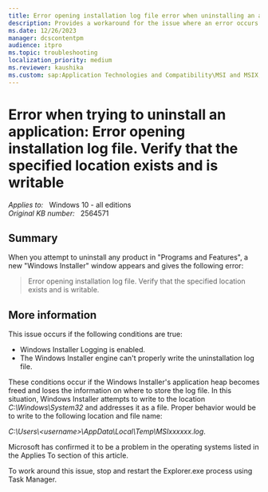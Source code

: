 ```yaml
---
title: Error opening installation log file error when uninstalling an application
description: Provides a workaround for the issue where an error occurs when you uninstall an application.
ms.date: 12/26/2023
manager: dcscontentpm
audience: itpro
ms.topic: troubleshooting
localization_priority: medium
ms.reviewer: kaushika
ms.custom: sap:Application Technologies and Compatibility\MSI and MSIX, csstroubleshoot
---
```

# Error when trying to uninstall an application: Error opening installation log file. Verify that the specified location exists and is writable

_Applies to:_ &nbsp; Windows 10 - all editions  
_Original KB number:_ &nbsp; 2564571

## Summary

When you attempt to uninstall any product in "Programs and Features", a new "Windows Installer" window appears and gives the following error:

> Error opening installation log file. Verify that the specified location exists and is writable.

## More information

This issue occurs if the following conditions are true:

- Windows Installer Logging is enabled.
- The Windows Installer engine can't properly write the uninstallation log file.

These conditions occur if the Windows Installer's application heap becomes freed and loses the information on where to store the log file. In this situation, Windows Installer attempts to write to the location *C:\Windows\System32* and addresses it as a file. Proper behavior would be to write to the following location and file name:

*C:\Users\\\<username>\AppData\Local\Temp\MSIxxxxxx.log*.

Microsoft has confirmed it to be a problem in the operating systems listed in the Applies To section of this article.

To work around this issue, stop and restart the Explorer.exe process using Task Manager.
